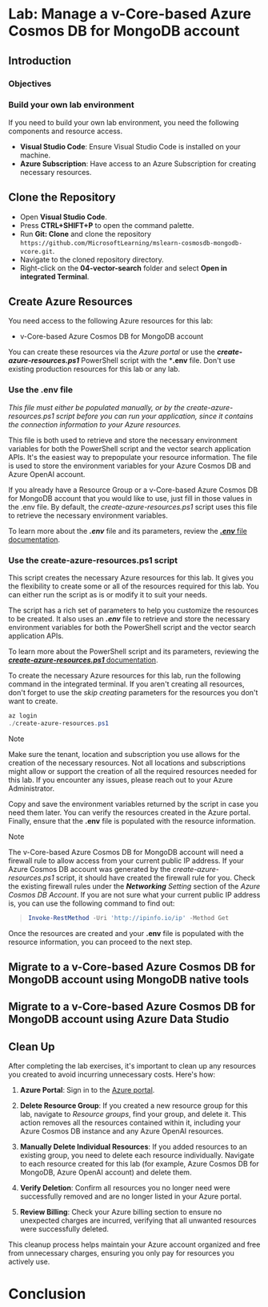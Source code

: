 # Lab: Manage a v-Core-based Azure Cosmos DB for MongoDB account

## Introduction

### Objectives

### Build your own lab environment

If you need to build your own lab environment, you need the following components and resource access.

- **Visual Studio Code**: Ensure Visual Studio Code is installed on your machine.
- **Azure Subscription**: Have access to an Azure Subscription for creating necessary resources.

## Clone the Repository

- Open **Visual Studio Code**.
- Press **CTRL+SHIFT+P** to open the command palette.
- Run **Git: Clone** and clone the repository `https://github.com/MicrosoftLearning/mslearn-cosmosdb-mongodb-vcore.git`.
- Navigate to the cloned repository directory.
- Right-click on the **04-vector-search** folder and select **Open in integrated Terminal**.

## Create Azure Resources

You need access to the following Azure resources for this lab:

- v-Core-based Azure Cosmos DB for MongoDB account

You can create these resources via the *Azure portal* or use the ***create-azure-resources.ps1*** PowerShell script with the ***.env** file. Don't use existing production resources for this lab or any lab.

### Use the .env file

*This file must either be populated manually, or by the create-azure-resources.ps1 script before you can run your application, since it contains the connection information to your Azure resources.*

This file is both used to retrieve and store the necessary environment variables for both the PowerShell script and the vector search application APIs. It's the easiest way to prepopulate your resource information. The file is used to store the environment variables for your Azure Cosmos DB and Azure OpenAI account.

If you already have a Resource Group or a v-Core-based Azure Cosmos DB for MongoDB account that you would like to use, just fill in those values in the .env file. By default, the *create-azure-resources.ps1* script uses this file to retrieve the necessary environment variables.  

To learn more about the ***.env*** file and its parameters, review the [***.env*** file documentation](./00-env-file.md).

### Use the create-azure-resources.ps1 script

This script creates the necessary Azure resources for this lab. It gives you the flexibility to create some or all of the resources required for this lab. You can either run the script as is or modify it to suit your needs.  

The script has a rich set of parameters to help you customize the resources to be created. It also uses an ***.env*** file to retrieve and store the necessary environment variables for both the PowerShell script and the vector search application APIs.  

To learn more about the PowerShell script and its parameters, reviewing the [***create-azure-resources.ps1*** documentation](./00-powershell-script.md).

To create the necessary Azure resources for this lab, run the following command in the integrated terminal. If you aren't creating all resources, don't forget to use the *skip creating* parameters for the resources you don't want to create.

```powershell
az login
./create-azure-resources.ps1
```

> [!NOTE]
> Make sure the tenant, location and subscription you use allows for the creation of the necessary resources. Not all locations and subscriptions might allow or support the creation of all the required resources needed for this lab. If you encounter any issues, please reach out to your Azure Administrator.

Copy and save the environment variables returned by the script in case you need them later. You can verify the resources created in the Azure portal. Finally, ensure that the **.env** file is populated with the resource information.

> [!NOTE]
> The v-Core-based Azure Cosmos DB for MongoDB account will need a firewall rule to allow access from your current public IP address.  If your Azure Cosmos DB account was generated by the *create-azure-resources.ps1* script, it should have created the firewall rule for you.  Check the existing firewall rules under the ***Networking*** *Setting* section of the *Azure Cosmos DB Account*.  If you are not sure what your current public IP address is, you can use the following command to find out:

> ```powershell
> Invoke-RestMethod -Uri 'http://ipinfo.io/ip' -Method Get
> ```

Once the resources are created and your **.env** file is populated with the resource information, you can proceed to the next step.

## Migrate to a v-Core-based Azure Cosmos DB for MongoDB account using MongoDB native tools

## Migrate to a v-Core-based Azure Cosmos DB for MongoDB account using Azure Data Studio

## Clean Up

After completing the lab exercises, it's important to clean up any resources you created to avoid incurring unnecessary costs. Here's how:

1. **Azure Portal**: Sign in to the [Azure portal](https://portal.azure.com).

1. **Delete Resource Group**: If you created a new resource group for this lab, navigate to *Resource groups*, find your group, and delete it. This action removes all the resources contained within it, including your Azure Cosmos DB instance and any Azure OpenAI resources.

1. **Manually Delete Individual Resources**: If you added resources to an existing group, you need to delete each resource individually. Navigate to each resource created for this lab (for example, Azure Cosmos DB for MongoDB, Azure OpenAI account) and delete them.

1. **Verify Deletion**: Confirm all resources you no longer need were successfully removed and are no longer listed in your Azure portal.

1. **Review Billing**: Check your Azure billing section to ensure no unexpected charges are incurred, verifying that all unwanted resources were successfully deleted.

This cleanup process helps maintain your Azure account organized and free from unnecessary charges, ensuring you only pay for resources you actively use.

# Conclusion
